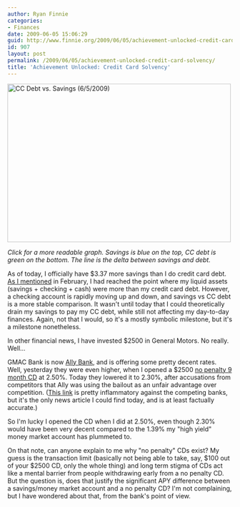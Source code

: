 ```yaml
---
author: Ryan Finnie
categories:
- Finances
date: 2009-06-05 15:06:29
guid: http://www.finnie.org/2009/06/05/achievement-unlocked-credit-card-solvency/
id: 907
layout: post
permalink: /2009/06/05/achievement-unlocked-credit-card-solvency/
title: 'Achievement Unlocked: Credit Card Solvency'
---
```

[<img src="http://farm4.static.flickr.com/3394/3596859185_7c2417f710.jpg" width="500" height="355" alt="CC Debt vs. Savings (6/5/2009)" />](http://www.flickr.com/photos/fo0bar/3596859185/ "CC Debt vs. Savings (6/5/2009) by fo0bar, on Flickr")
  
_Click for a more readable graph. Savings is blue on the top, CC debt is green on the bottom. The line is the delta between savings and debt._

As of today, I officially have $3.37 more savings than I do credit card debt. [As I mentioned](http://www.finnie.org/2009/02/28/woot/) in February, I had reached the point where my liquid assets (savings + checking + cash) were more than my credit card debt. However, a checking account is rapidly moving up and down, and savings vs CC debt is a more stable comparison. It wasn't until today that I could theoretically drain my savings to pay my CC debt, while still not affecting my day-to-day finances. Again, not that I would, so it's a mostly symbolic milestone, but it's a milestone nonetheless.

In other financial news, I have invested $2500 in General Motors. No really. Well...

GMAC Bank is now [Ally Bank](http://www.ally.com/), and is offering some pretty decent rates. Well, yesterday they were even higher, when I opened a $2500 [no penalty 9 month CD](http://www.ally.com/certificate-of-deposit/no-penalty-cd/no-penalty-cd-overview.html) at 2.50%. Today they lowered it to 2.30%, after accusations from competitors that Ally was using the bailout as an unfair advantage over competition. ([This link](http://www.bankaholic.com/ally-bank-lowers-rates-after-attack-from-aba/) is pretty inflammatory against the competing banks, but it's the only news article I could find today, and is at least factually accurate.)

So I'm lucky I opened the CD when I did at 2.50%, even though 2.30% would have been very decent compared to the 1.39% my "high yield" money market account has plummeted to.

On that note, can anyone explain to me why "no penalty" CDs exist? My guess is the transaction limit (basically not being able to take, say, $100 out of your $2500 CD, only the whole thing) and long term stigma of CDs act like a mental barrier from people withdrawing early from a no penalty CD. But the question is, does that justify the significant APY difference between a savings/money market account and a no penalty CD? I'm not complaining, but I have wondered about that, from the bank's point of view.

